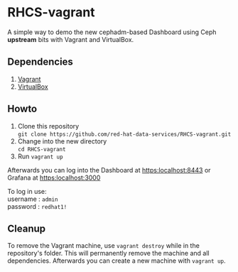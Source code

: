 # RHCS-vagrant

A simple way to demo the new cephadm-based Dashboard using Ceph **upstream** bits with Vagrant and VirtualBox.

## Dependencies

1. [Vagrant](https://www.vagrantup.com/)
1. [VirtualBox](https://www.virtualbox.org/)

## Howto

1. Clone this repository  
   `git clone https://github.com/red-hat-data-services/RHCS-vagrant.git`
1. Change into the new directory  
   `cd RHCS-vagrant`
1. Run `vagrant up`

Afterwards you can log into the Dashboard at [https:localhost:8443](https:localhost:8443) or Grafana at [https:localhost:3000](https:localhost:3000)

To log in use: \
username : `admin` \
password : `redhat1!`

## Cleanup

To remove the Vagrant machine, use `vagrant destroy` while in the repository's folder. This will permanently remove the machine and all dependencies. Afterwards you can create a new machine with `vagrant up`.
